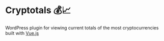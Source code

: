 # Сryptotals :moneybag::chart_with_upwards_trend:
WordPress plugin for viewing current totals of the most cryptocurrencies built with [Vue.js](https://vuejs.org/)
